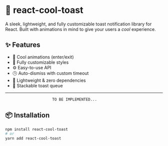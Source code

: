 # 🧊 react-cool-toast

A sleek, lightweight, and fully customizable toast notification library for React. Built with animations in mind to give your users a *cool* experience.


## ✨ Features ##

- 🧊 Cool animations (enter/exit)
- 🎨 Fully customizable styles
- ⚙️ Easy-to-use API
- 🕒 Auto-dismiss with custom timeout
- 🚀 Lightweight & zero dependencies
- 🧱 Stackable toast queue

---
 
                         TO BE IMPLEMENTED...
## 📦 Installation

```bash
npm install react-cool-toast
# or
yarn add react-cool-toast
